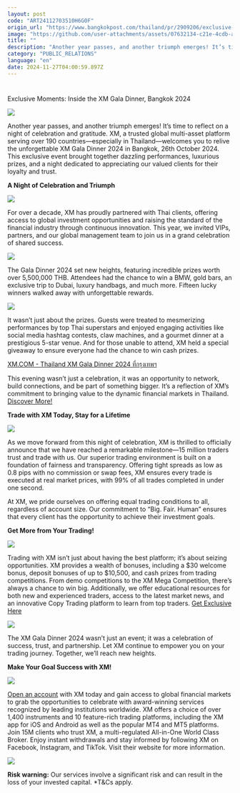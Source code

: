 ```yaml
---
layout: post
code: "ART24112703510H6G0F"
origin_url: "https://www.bangkokpost.com/thailand/pr/2909206/exclusive-moments-inside-the-xm-gala-dinner-bangkok-2024"
image: "https://github.com/user-attachments/assets/07632134-c21e-4cdb-a3ee-f9d36da2ced1"
title: ""
description: "Another year passes, and another triumph emerges! It’s time to reflect on a night of celebration and gratitude. XM, a trusted global multi-asset platform serving over 190 countries—especially in Thailand—welcomes you to relive the unforgettable XM Gala Dinner 2024 in Bangkok, 26th October 2024. This exclusive event brought together dazzling performances, luxurious prizes, and a night dedicated to appreciating our valued clients for their loyalty and trust."
category: "PUBLIC_RELATIONS"
language: "en"
date: 2024-11-27T04:00:59.897Z
---
```


# 

Exclusive Moments: Inside the XM Gala Dinner, Bangkok 2024

![](https://github.com/user-attachments/assets/71ed7785-b91e-419e-8b50-2104ce6cbbb5)

Another year passes, and another triumph emerges! It’s time to reflect on a night of celebration and gratitude. XM, a trusted global multi-asset platform serving over 190 countries—especially in Thailand—welcomes you to relive the unforgettable XM Gala Dinner 2024 in Bangkok, 26th October 2024. This exclusive event brought together dazzling performances, luxurious prizes, and a night dedicated to appreciating our valued clients for their loyalty and trust.

**A Night of Celebration and Triumph**

![](https://github.com/user-attachments/assets/acf2235b-5493-440c-8d69-4aba57cf959a)

For over a decade, XM has proudly partnered with Thai clients, offering access to global investment opportunities and raising the standard of the financial industry through continuous innovation. This year, we invited VIPs, partners, and our global management team to join us in a grand celebration of shared success.

![](https://static.bangkokpost.com/media/content/20241126/5360500.png)

The Gala Dinner 2024 set new heights, featuring incredible prizes worth over 5,500,000 THB. Attendees had the chance to win a BMW, gold bars, an exclusive trip to Dubai, luxury handbags, and much more. Fifteen lucky winners walked away with unforgettable rewards.

![](https://github.com/user-attachments/assets/d4dcb2e3-74cf-4ff6-998e-d53467a4570b)

It wasn’t just about the prizes. Guests were treated to mesmerizing performances by top Thai superstars and enjoyed engaging activities like social media hashtag contests, claw machines, and a gourmet dinner at a prestigious 5-star venue. And for those unable to attend, XM held a special giveaway to ensure everyone had the chance to win cash prizes.

[](https://www.youtube.com/embed/vuC5tB8olNE?start=113&feature=oembed)

[XM.COM - Thailand XM Gala Dinner 2024 ที่กรุงเทพฯ](https://www.youtube.com/watch?v=vuC5tB8olNE&t=113s)

This evening wasn’t just a celebration, it was an opportunity to network, build connections, and be part of something bigger. It’s a reflection of XM’s commitment to bringing value to the dynamic financial markets in Thailand. [Discover More!](https://www.xm.com/gw.php?gid=239268)

**Trade with XM Today, Stay for a Lifetime**

![](https://github.com/user-attachments/assets/17a611cd-7482-4a75-a22e-15b5fc74648e)

As we move forward from this night of celebration, XM is thrilled to officially announce that we have reached a remarkable milestone—15 million traders trust and trade with us. Our superior trading environment is built on a foundation of fairness and transparency. Offering tight spreads as low as 0.8 pips with no commission or swap fees, XM ensures every trade is executed at real market prices, with 99% of all trades completed in under one second.

At XM, we pride ourselves on offering equal trading conditions to all, regardless of account size. Our commitment to “Big. Fair. Human” ensures that every client has the opportunity to achieve their investment goals.

**Get More from Your Trading!**

![](https://github.com/user-attachments/assets/24c21940-edc3-46b0-9d76-da7d73f1965f)

Trading with XM isn’t just about having the best platform; it’s about seizing opportunities. XM provides a wealth of bonuses, including a $30 welcome bonus, deposit bonuses of up to $10,500, and cash prizes from trading competitions. From demo competitions to the XM Mega Competition, there’s always a chance to win big. Additionally, we offer educational resources for both new and experienced traders, access to the latest market news, and an innovative Copy Trading platform to learn from top traders. [Get Exclusive Here](https://www.xm.com/gw.php?gid=239268)

![](https://github.com/user-attachments/assets/9608fd3e-4a30-45b8-b94e-b2ece6cd6ca6)

The XM Gala Dinner 2024 wasn’t just an event; it was a celebration of success, trust, and partnership. Let XM continue to empower you on your trading journey. Together, we’ll reach new heights.

**Make Your Goal Success with XM!**

![](https://static.bangkokpost.com/media/content/20241126/5360522.jpg)

[Open an account](https://www.xm.com/gw.php?gid=239268) with XM today and gain access to global financial markets to grab the opportunities to celebrate with award-winning services recognized by leading institutions worldwide. XM offers a choice of over 1,400 instruments and 10 feature-rich trading platforms, including the XM app for iOS and Android as well as the popular MT4 and MT5 platforms. Join 15M clients who trust XM, a multi-regulated All-in-One World Class Broker. Enjoy instant withdrawals and stay informed by following XM on Facebook, Instagram, and TikTok. Visit their website for more information.

![](https://static.bangkokpost.com/media/content/20241126/5360527.png)

**Risk warning:** Our services involve a significant risk and can result in the loss of your invested capital. \*T&Cs apply.